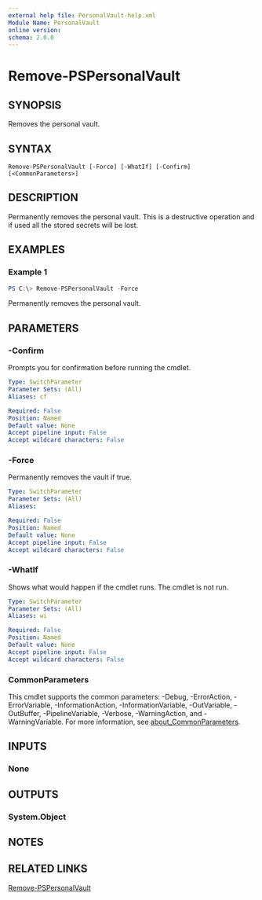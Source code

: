 ```yaml
---
external help file: PersonalVault-help.xml
Module Name: PersonalVault
online version:
schema: 2.0.0
---
```


# Remove-PSPersonalVault

## SYNOPSIS
Removes the personal vault.

## SYNTAX

```
Remove-PSPersonalVault [-Force] [-WhatIf] [-Confirm] [<CommonParameters>]
```

## DESCRIPTION
Permanently removes the personal vault. This is a destructive operation and if used all the stored secrets will be lost.

## EXAMPLES

### Example 1
```powershell
PS C:\> Remove-PSPersonalVault -Force
```

Permanently removes the personal vault.

## PARAMETERS

### -Confirm
Prompts you for confirmation before running the cmdlet.

```yaml
Type: SwitchParameter
Parameter Sets: (All)
Aliases: cf

Required: False
Position: Named
Default value: None
Accept pipeline input: False
Accept wildcard characters: False
```

### -Force
Permanently removes the vault if true.

```yaml
Type: SwitchParameter
Parameter Sets: (All)
Aliases:

Required: False
Position: Named
Default value: None
Accept pipeline input: False
Accept wildcard characters: False
```

### -WhatIf
Shows what would happen if the cmdlet runs.
The cmdlet is not run.

```yaml
Type: SwitchParameter
Parameter Sets: (All)
Aliases: wi

Required: False
Position: Named
Default value: None
Accept pipeline input: False
Accept wildcard characters: False
```

### CommonParameters
This cmdlet supports the common parameters: -Debug, -ErrorAction, -ErrorVariable, -InformationAction, -InformationVariable, -OutVariable, -OutBuffer, -PipelineVariable, -Verbose, -WarningAction, and -WarningVariable. For more information, see [about_CommonParameters](http://go.microsoft.com/fwlink/?LinkID=113216).

## INPUTS

### None

## OUTPUTS

### System.Object
## NOTES

## RELATED LINKS

[Remove-PSPersonalVault](https://github.com/hkarthik7/PersonalVault/blob/master/docs/Remove-PSPersonalVault.md)